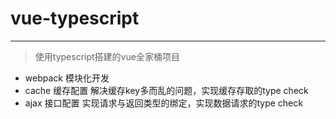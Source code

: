 # vue-typescript

-----
> 使用typescript搭建的vue全家桶项目

- webpack   模块化开发
- cache 缓存配置  解决缓存key多而乱的问题，实现缓存存取的type check
- ajax 接口配置  实现请求与返回类型的绑定，实现数据请求的type check 
